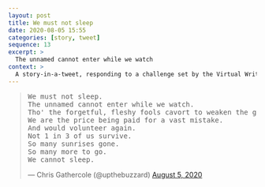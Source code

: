 ```yaml
---
layout: post
title: We must not sleep
date: 2020-08-05 15:55
categories: [story, tweet]
sequence: 13
excerpt: >
  The unnamed cannot enter while we watch
context: >
  A story-in-a-tweet, responding to a challenge set by the Virtual Writing Group on Twitter
---
```

<blockquote class="twitter-tweet"><p lang="en" dir="ltr"><pre>We must not sleep.
The unnamed cannot enter while we watch.
Tho' the forgetful, fleshy fools cavort to weaken the gate.
We are the price being paid for a vast mistake.
And would volunteer again.
Not 1 in 3 of us survive.
So many sunrises gone.
So many more to go.
We cannot sleep.</pre>
</p>&mdash; Chris Gathercole (@upthebuzzard) <a href="https://twitter.com/upthebuzzard/status/1291025080022179842">August 5, 2020</a></blockquote> <script async src="https://platform.twitter.com/widgets.js" charset="utf-8"></script>
